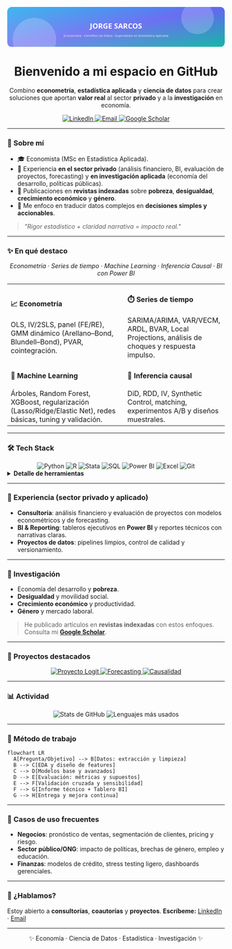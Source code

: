 <!-- =============================== -->

<!-- README — Jorge Sarcos (versión premium, elegante y optimizada) -->

<!-- =============================== -->

<!-- ======= HERO / BANNER (SVG elegante, sin hackatón) ======= -->

<p align="center">
  <!-- SVG banner: degradé suave + título central -->
  <svg width="100%" height="220" viewBox="0 0 1200 220" xmlns="http://www.w3.org/2000/svg" role="img" aria-label="Banner de Jorge Sarcos">
    <defs>
      <linearGradient id="g" x1="0" y1="0" x2="1" y2="1">
        <stop offset="0%" stop-color="#0ea5e9"/>
        <stop offset="50%" stop-color="#6366f1"/>
        <stop offset="100%" stop-color="#14b8a6"/>
      </linearGradient>
      <linearGradient id="glow" x1="0" y1="0" x2="1" y2="0">
        <stop offset="0%" stop-color="#ffffff" stop-opacity="0.20"/>
        <stop offset="100%" stop-color="#ffffff" stop-opacity="0"/>
      </linearGradient>
    </defs>
    <rect width="1200" height="220" fill="url(#g)" rx="24"/>
    <g opacity="0.2">
      <circle cx="150" cy="180" r="120" fill="#fff"/>
      <circle cx="1050" cy="60" r="90" fill="#fff"/>
    </g>
    <rect x="0" y="0" width="1200" height="220" fill="url(#glow)"/>
    <text x="50%" y="54%" text-anchor="middle" fill="#ffffff" font-family="Segoe UI, Inter, Roboto, Arial" font-size="40" font-weight="800">JORGE SARCOS</text>
    <text x="50%" y="75%" text-anchor="middle" fill="#e5e7eb" font-family="Segoe UI, Inter, Roboto, Arial" font-size="18" font-weight="500">Economista · Científico de Datos · Especialista en Estadística Aplicada</text>
  </svg>
</p>

<!-- ======= HEADER ======= -->

<h1 align="center">Bienvenido a mi espacio en GitHub</h1>
<p align="center">
  Combino <b>econometría</b>, <b>estadística aplicada</b> y <b>ciencia de datos</b> para crear soluciones que aportan <b>valor real</b> al sector <b>privado</b> y a la <b>investigación</b> en economía.
</p>

<div align="center">

<!-- Enlaces esenciales (solo los necesarios) -->

<a href="https://www.linkedin.com/in/tuusuario" aria-label="LinkedIn de Jorge Sarcos">
  <img src="https://img.shields.io/badge/LinkedIn-Jorge_Sarcos-0A66C2?style=for-the-badge&logo=linkedin&logoColor=white" alt="LinkedIn"/>
</a>
<a href="mailto:tuemail@gmail.com" aria-label="Email de contacto">
  <img src="https://img.shields.io/badge/Email-Contacto-D14836?style=for-the-badge&logo=gmail&logoColor=white" alt="Email"/>
</a>
<a href="https://scholar.google.com/citations?user=XXXXXXXX" aria-label="Google Scholar de Jorge Sarcos">
  <img src="https://img.shields.io/badge/Google_Scholar-Perfil-4285F4?style=for-the-badge&logo=googlescholar&logoColor=white" alt="Google Scholar"/>
</a>

</div>

---

<!-- ======= PERFIL RESUMEN ======= -->

### 🧭 Sobre mí

* 🎓 Economista (MSc en Estadística Aplicada).
* 💼 Experiencia **en el sector privado** (análisis financiero, BI, evaluación de proyectos, forecasting) y **en investigación aplicada** (economía del desarrollo, políticas públicas).
* 📝 Publicaciones en **revistas indexadas** sobre **pobreza**, **desigualdad**, **crecimiento económico** y **género**.
* 🧩 Me enfoco en traducir datos complejos en **decisiones simples y accionables**.

> *"Rigor estadístico + claridad narrativa = impacto real."*

---

<!-- ======= HIGHLIGHTS (Tarjetas limpias) ======= -->

### ✨ En qué destaco

<p align="center">
  <i>Econometría</i> · <i>Series de tiempo</i> · <i>Machine Learning</i> · <i>Inferencia Causal</i> · <i>BI con Power BI</i>
</p>

<table>
  <tr>
    <td>
      <h4>📈 Econometría</h4>
      OLS, IV/2SLS, panel (FE/RE), GMM dinámico (Arellano–Bond, Blundell–Bond), PVAR, cointegración.
    </td>
    <td>
      <h4>⏱️ Series de tiempo</h4>
      SARIMA/ARIMA, VAR/VECM, ARDL, BVAR, Local Projections, análisis de choques y respuesta impulso.
    </td>
  </tr>
  <tr>
    <td>
      <h4>🧠 Machine Learning</h4>
      Árboles, Random Forest, XGBoost, regularización (Lasso/Ridge/Elastic Net), redes básicas, tuning y validación.
    </td>
    <td>
      <h4>🎯 Inferencia causal</h4>
      DiD, RDD, IV, Synthetic Control, matching, experimentos A/B y diseños muestrales.
    </td>
  </tr>
</table>

---

<!-- ======= TECH STACK (Badges centrados) ======= -->

### 🛠️ Tech Stack

<div align="center">

<img alt="Python" src="https://img.shields.io/badge/Python-3776AB?style=for-the-badge&logo=python&logoColor=white"/>
<img alt="R" src="https://img.shields.io/badge/R-276DC3?style=for-the-badge&logo=r&logoColor=white"/>
<img alt="Stata" src="https://img.shields.io/badge/Stata-1F7A8C?style=for-the-badge"/>
<img alt="SQL" src="https://img.shields.io/badge/SQL-003B57?style=for-the-badge&logo=database&logoColor=white"/>
<img alt="Power BI" src="https://img.shields.io/badge/Power_BI-F2C811?style=for-the-badge&logo=powerbi&logoColor=black"/>
<img alt="Excel" src="https://img.shields.io/badge/Excel-217346?style=for-the-badge&logo=microsoftexcel&logoColor=white"/>
<img alt="Git" src="https://img.shields.io/badge/Git-F05032?style=for-the-badge&logo=git&logoColor=white"/>

</div>

<details>
  <summary><b>Detalle de herramientas</b></summary>

* **Python:** numpy, pandas, scikit-learn, statsmodels, pmdarima, prophet, matplotlib/plotly.
* **R:** tidyverse, data.table, forecast, fable, vars, plm, fixest.
* **Stata:** econometría aplicada, panel dinámico, gráficos.
* **SQL:** consultas analíticas, CTEs, ventanas, modelado de datos.
* **Power BI:** modelado DAX, relaciones, storytelling con indicadores.
* **Excel:** tablas dinámicas, Power Query, modelos financieros.

</details>

---

<!-- ======= EXPERIENCIA / SECTOR PRIVADO ======= -->

### 💼 Experiencia (sector privado y aplicado)

* **Consultoría**: análisis financiero y evaluación de proyectos con modelos econométricos y de forecasting.
* **BI & Reporting**: tableros ejecutivos en **Power BI** y reportes técnicos con narrativas claras.
* **Proyectos de datos**: pipelines limpios, control de calidad y versionamiento.

---

<!-- ======= LÍNEAS DE INVESTIGACIÓN ======= -->

### 🔬 Investigación

* Economía del desarrollo y **pobreza**.
* **Desigualdad** y movilidad social.
* **Crecimiento económico** y productividad.
* **Género** y mercado laboral.

> He publicado artículos en **revistas indexadas** con estos enfoques. Consulta mi **[Google Scholar](https://scholar.google.com/citations?user=XXXXXXXX)**.

---

<!-- ======= PROYECTOS DESTACADOS (Cards limpias) ======= -->

### 🚀 Proyectos destacados

<div align="center">

<a href="https://github.com/Jorge-sarcos2002/Logit-model-for-children-s-inassitance-">
  <img alt="Proyecto Logit" src="https://img.shields.io/badge/📈_Logit_inasistencia_escolar-111827?style=for-the-badge"/>
</a>

<!-- Agrega más proyectos cuando estén públicos -->

<a href="#">
  <img alt="Forecasting" src="https://img.shields.io/badge/⏱️_Forecasting_SARIMA_vs_XGBoost-111827?style=for-the-badge"/>
</a>
<a href="#">
  <img alt="Causalidad" src="https://img.shields.io/badge/🎯_Evaluación_de_impacto_(DiD/RDD/SCM)-111827?style=for-the-badge"/>
</a>

</div>

---

<!-- ======= MÉTRICAS GITHUB ======= -->

### 📊 Actividad

<p align="center">
  <img src="https://github-readme-stats.vercel.app/api?username=Jorge-sarcos2002&show_icons=true&theme=radical" alt="Stats de GitHub"/>
  <img src="https://github-readme-stats.vercel.app/api/top-langs/?username=Jorge-sarcos2002&layout=compact&theme=radical" alt="Lenguajes más usados"/>
</p>

---

<!-- ======= MÉTODO DE TRABAJO (Mermaid) ======= -->

### 🧩 Método de trabajo

```mermaid
flowchart LR
  A[Pregunta/Objetivo] --> B[Datos: extracción y limpieza]
  B --> C[EDA y diseño de features]
  C --> D[Modelos base y avanzados]
  D --> E[Evaluación: métricas y supuestos]
  E --> F[Validación cruzada y sensibilidad]
  F --> G[Informe técnico + Tablero BI]
  G --> H[Entrega y mejora continua]
```

---

<!-- ======= CASOS DE USO (bullets claros) ======= -->

### 🧶 Casos de uso frecuentes

* **Negocios**: pronóstico de ventas, segmentación de clientes, pricing y riesgo.
* **Sector público/ONG**: impacto de políticas, brechas de género, empleo y educación.
* **Finanzas**: modelos de crédito, stress testing ligero, dashboards gerenciales.

---

<!-- ======= CONTACTO / CTA ======= -->

### 🤝 ¿Hablamos?

Estoy abierto a **consultorías**, **coautorías** y **proyectos**.
**Escríbeme:** [LinkedIn](https://www.linkedin.com/in/tuusuario) · [Email](mailto:tuemail@gmail.com)

---

<!-- ======= NOTAS DE OPTIMIZACIÓN ======= -->

<!--
Optimización aplicada:
- Enlaces mínimos y esenciales (LinkedIn, Email, Scholar) para reducir ruido.
- SVG banner propio (sin imágenes de terceros), responsive y accesible (aria-label).
- Secciones escaneables, subtítulos consistentes y badges centrados.
- <details> para info avanzada del stack (mejora legibilidad).
- Mermaid para explicar proceso (GitHub lo renderiza nativamente).
- Texto conciso orientado a valor (sector privado + investigación aplicada).
- Emplea emojis sutiles como marcadores visuales (evita sobrecarga cromática).
-->

<p align="center">✨ Economía · Ciencia de Datos · Estadística · Investigación ✨</p>
